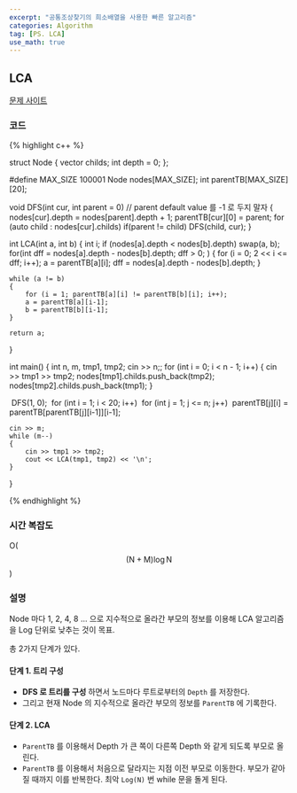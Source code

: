 ```yaml
---
excerpt: "공통조상찾기의 희소배열을 사용한 빠른 알고리즘"
categories: Algorithm
tag: [PS. LCA]
use_math: true
---
```

## LCA

[문제 사이트](https://www.acmicpc.net/problem/11438)

### 코드

{% highlight c++ %}

struct Node {
	vector<int> childs;
	int depth = 0;
};

#define MAX_SIZE 100001
Node nodes[MAX_SIZE];
int  parentTB[MAX_SIZE][20];

void DFS(int cur, int parent = 0)  // parent default value 를 -1 로 두지 말자
{
	nodes[cur].depth = nodes[parent].depth + 1;
	parentTB[cur][0] = parent;
	for (auto child : nodes[cur].childs)
		if(parent != child)
			DFS(child, cur);
}

int LCA(int a, int b)
{
	int i;
	if (nodes[a].depth < nodes[b].depth) swap(a, b);
    for(int dff = nodes[a].depth - nodes[b].depth; dff > 0; )
    {
		for (i = 0; 2 << i <= dff; i++);
		a = parentTB[a][i];
        dff = nodes[a].depth - nodes[b].depth;
    }

	while (a != b)
	{
		for (i = 1; parentTB[a][i] != parentTB[b][i]; i++);
		a = parentTB[a][i-1];
		b = parentTB[b][i-1];
	}
	
	return a;
}

int main()
{
	int n, m, tmp1, tmp2;
	cin >> n;;
	for (int i = 0; i < n - 1; i++)
	{
		cin >> tmp1 >> tmp2;
		nodes[tmp1].childs.push_back(tmp2);
		nodes[tmp2].childs.push_back(tmp1);
	}

​	DFS(1, 0);
​	for (int i = 1; i < 20; i++)
​		for (int j = 1; j <= n; j++)
​			parentTB[j][i] = parentTB[parentTB[j][i-1]][i-1];
​			

	cin >> m;
	while (m--)
	{
		cin >> tmp1 >> tmp2;
		cout << LCA(tmp1, tmp2) << '\n';
	}
}

{% endhighlight %}

### 시간 복잡도

O($$(\mathrm{N} + \mathrm{M})\log{\mathrm{N}}$$)

### 설명

Node 마다 1, 2, 4, 8 ... 으로 지수적으로 올라간 부모의 정보를 이용해 LCA 알고리즘을 Log 단위로 낮추는 것이 목표.

총 2가지 단계가 있다.

#### 단계 1. 트리 구성

+ __DFS 로 트리를 구성__ 하면서 노드마다 루트로부터의 ```Depth``` 를 저장한다. 
+ 그리고 현재 Node 의 지수적으로 올라간 부모의 정보를 ```ParentTB``` 에 기록한다.

#### 단계 2. LCA

+ ```ParentTB``` 를 이용해서 Depth 가 큰 쪽이 다른쪽 Depth 와 같게 되도록 부모로 올린다.
+ ```ParentTB``` 를 이용해서 처음으로 달라지는 지점 이전 부모로 이동한다. 부모가 같아질 때까지 이를 반복한다. 최악 ```Log(N)``` 번 while 문을 돌게 된다.